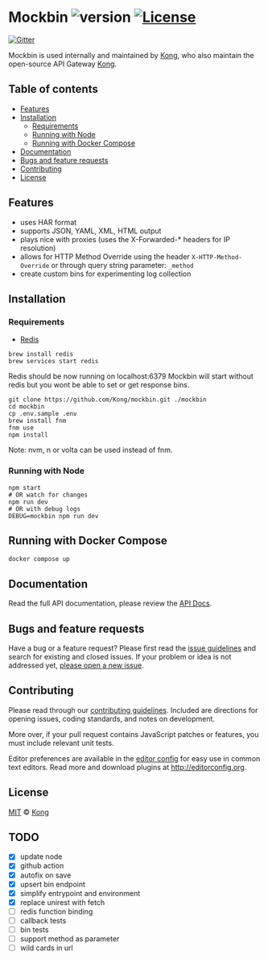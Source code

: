 # Mockbin ![version][npm-version] [![License][npm-license]][license-url]

[![Gitter][gitter-image]][gitter-url]

Mockbin is used internally and maintained by [Kong](https://github.com/Kong), who also maintain the open-source API Gateway [Kong](https://github.com/Kong/kong).

## Table of contents

- [Features](#features)
- [Installation](#installation)
  - [Requirements](#requirements)
  - [Running with Node](#running-with-node)
  - [Running with Docker Compose](#running-with-docker-compose)
- [Documentation](#documentation)
- [Bugs and feature requests](#bugs-and-feature-requests)
- [Contributing](#contributing)
- [License](#license)

## Features

- uses HAR format
- supports JSON, YAML, XML, HTML output
- plays nice with proxies (uses the X-Forwarded-* headers for IP resolution)
- allows for HTTP Method Override using the header `X-HTTP-Method-Override` or through query string parameter: `_method`
- create custom bins for experimenting log collection

## Installation

### Requirements

- [Redis](http://redis.io/)

```shell
brew install redis
brew services start redis
```

Redis should be now running on localhost:6379
Mockbin will start without redis but you wont be able to set or get response bins.

```shell
git clone https://github.com/Kong/mockbin.git ./mockbin
cd mockbin
cp .env.sample .env
brew install fnm
fnm use
npm install
```

Note: nvm, n or volta can be used instead of fnm.

### Running with Node

```shell
npm start
# OR watch for changes
npm run dev
# OR with debug logs
DEBUG=mockbin npm run dev
```

## Running with Docker Compose

```shell
docker compose up
```

## Documentation

Read the full API documentation, please review the [API Docs](https://github.com/Kong/mockbin/tree/master/docs).

## Bugs and feature requests

Have a bug or a feature request? Please first read the [issue guidelines](CONTRIBUTING.md#using-the-issue-tracker) and search for existing and closed issues. If your problem or idea is not addressed yet, [please open a new issue](/issues).

## Contributing

Please read through our [contributing guidelines](CONTRIBUTING.md). Included are directions for opening issues, coding standards, and notes on development.

More over, if your pull request contains JavaScript patches or features, you must include relevant unit tests.

Editor preferences are available in the [editor config](.editorconfig) for easy use in common text editors. Read more and download plugins at <http://editorconfig.org>.

## License

[MIT](LICENSE) &copy; [Kong](https://www.konghq.com)

[license-url]: https://github.com/Kong/mockbin/blob/master/LICENSE

[npm-license]: https://img.shields.io/npm/l/mockbin.svg?style=flat-square
[npm-version]: https://img.shields.io/npm/v/mockbin.svg?style=flat-square
[gitter-url]: https://gitter.im/Kong/mockbin
[gitter-image]: https://img.shields.io/badge/Gitter-Join%20Chat-blue.svg?style=flat-square

## TODO

- [x] update node
- [x] github action
- [x] autofix on save
- [x] upsert bin endpoint
- [x] simplify entrypoint and environment
- [x] replace unirest with fetch
- [ ] redis function binding
- [ ] callback tests
- [ ] bin tests
- [ ] support method as parameter
- [ ] wild cards in url
